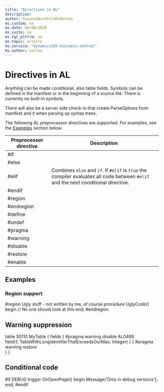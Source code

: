 ```yaml
---
title: "Directives in AL"
description: 
author: SusanneWindfeldPedersen
ms.custom: na
ms.date: 04/08/2020
ms.suite: na
ms.tgt_pltfrm: na
ms.topic: article
ms.service: "dynamics365-business-central"
ms.author: solsen
---
```


# Directives in AL

Anything can be made conditional, also table fields. Symbols can be defined in the manifest or in the beginning of a source file. There is currently no built-in symbols.

There will also be a server side check-in that create ParseOptions from manifest and it when parsing up syntax trees.

The following AL preprocessor directives are supported. For examples, see the [Examples](devenv-directives-in-al-md#Examples) section below.

|Preprocessor directive |Description |
|-----------------------|------------|
|#if                    |    |
|#else                  |    |
|#elif                  | Combines `else` and `if`. If `#elif` is `true` the compiler evaluates all code between `#elif` and the next conditional directive.|
|#endif                 |  |
|#region                |  |
|#endregion             |  |
|#define                |  |
|#undef                 |  |
|#pragma                |  |
|#warning               |  |
|#disable               |  |
|#restore               |  |
|#enable                |  |

## Examples

### Region support

#region Ugly stuff - not written by me, of course
    procedure UglyCode()
    begin
        // No one should look at this
    end;
#endregion

## Warning suppression

table 50110 MyTable
{
    fields
    {
#pragma warning disable AL0468         
        field(1; TableWithLongIdentifierThatExceedsOurMax; Integer) { }
#pragma warning restore        
    }
}

## Conditional code

#if DEBUG
    trigger OnOpenPage()
    begin
        Message('Only in debug versions');
    end;
#endif

